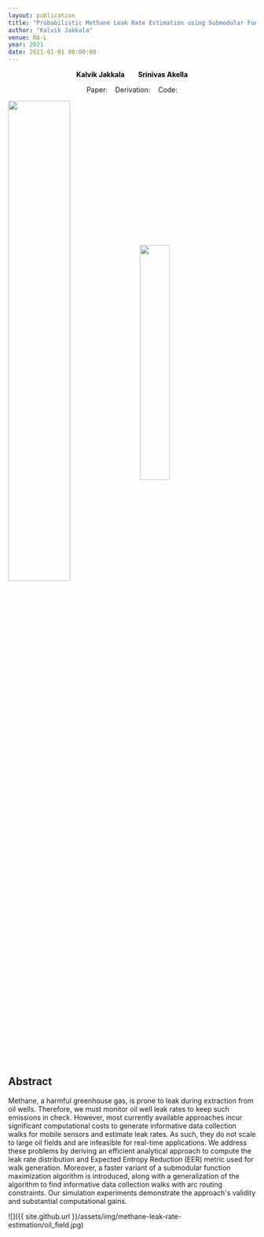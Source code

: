 ```yaml
---
layout: publication
title: "Probabilistic Methane Leak Rate Estimation using Submodular Function Maximization with Routing Constraints"
author: "Kalvik Jakkala"
venue: RA-L
year: 2021
date: 2021-01-01 00:00:00
---
```


<p>
<center>
  <a href="https://webpages.uncc.edu/kjakkala"
   style="text-decoration: none"><b style="color:Black">Kalvik Jakkala</b></a>
   &nbsp;&nbsp;
  &nbsp;&nbsp;
  <a href="https://webpages.uncc.edu/sakella/"
   style="text-decoration: none"><b style="color:Black">Srinivas Akella</b></a>
</center>
</p>

<center>
Paper: <a href="https://kdkalvik.github.io/methane-leak-rate-estimation/paper.pdf"><i class="fa fa-file-text" aria-hidden="true"></i></a>
&nbsp;&nbsp;
Derivation: <a href="https://kdkalvik.github.io/methane-leak-rate-estimation/supplemental.pdf"><i class="fa fa-file-text" aria-hidden="true"></i></a>
&nbsp;&nbsp;
Code: <a href="https://github.com/kdkalvik/methane-leak-rate-estimation"><i class="fa fa-github" aria-hidden="true"></i></a>
</center>

<p float="left">
  <img src="{{ site.github.url }}/assets/img/methane-leak-rate-estimation/uncc_logo.png" width="50%" style="vertical-align:middle"/>
  &nbsp;&nbsp;
  <img src="{{ site.github.url }}/assets/img/methane-leak-rate-estimation/ieee_ras_logo.png" width="35%" style="vertical-align:middle"/>
</p>

## Abstract
Methane, a harmful greenhouse gas, is prone to leak during extraction from oil wells. Therefore, we must monitor oil well leak rates to keep such emissions in check. However, most currently available approaches incur significant computational costs to generate informative data collection walks for mobile sensors and estimate leak rates. As such, they do not scale to large oil fields and are infeasible for real-time applications. We address these problems by deriving an efficient analytical approach to compute the leak rate distribution and Expected Entropy Reduction (EER) metric used for walk generation. Moreover, a faster variant of a submodular function maximization algorithm is introduced, along with a generalization of the algorithm to find informative data collection walks with arc routing constraints. Our simulation experiments demonstrate the approach's validity and substantial computational gains.

![]({{ site.github.url }}/assets/img/methane-leak-rate-estimation/oil_field.jpg)
